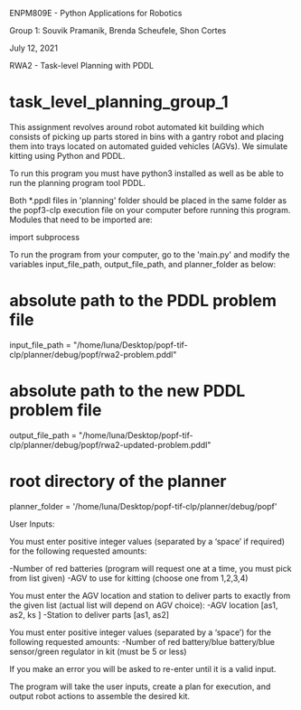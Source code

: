 ENPM809E - Python Applications for Robotics

Group 1: Souvik Pramanik, Brenda Scheufele, Shon Cortes

July 12, 2021

RWA2 - Task-level Planning with PDDL

# task_level_planning_group_1
This assignment revolves around robot automated kit building which consists of picking up parts stored in bins with a gantry robot and placing them into trays located on automated guided vehicles (AGVs). We simulate kitting using Python and PDDL.
  
To run this program you must have python3 installed as well as be able to run the planning program tool PDDL.  

Both *.ppdl files in 'planning' folder should be placed in the same folder as the popf3-clp execution file on your computer before running this program.  Modules that need to be imported are:

import subprocess

To run the program from your computer, go to the 'main.py' and modify the variables input_file_path, output_file_path, and planner_folder as below:


# absolute path to the PDDL problem file
input_file_path = "/home/luna/Desktop/popf-tif-clp/planner/debug/popf/rwa2-problem.pddl"

# absolute path to the new PDDL problem file
output_file_path = "/home/luna/Desktop/popf-tif-clp/planner/debug/popf/rwa2-updated-problem.pddl"

# root directory of the planner
planner_folder = '/home/luna/Desktop/popf-tif-clp/planner/debug/popf'


User Inputs: 

You must enter positive integer values (separated by a ‘space’ if required) for the following requested amounts: 

-Number of red batteries (program will request one at a time, you must pick from list given)
-AGV to use for kitting (choose one from 1,2,3,4)

You must enter the AGV location and station to deliver parts to exactly from the given list (actual list will depend on AGV choice):
-AGV location [as1, as2, ks ]
-Station to deliver parts [as1, as2]

You must enter positive integer values (separated by a ‘space’) for the following requested amounts: 
-Number of red battery/blue battery/blue sensor/green regulator in kit (must be 5 or less)


If you make an error you will be asked to re-enter until it is a valid input.

The program will take the user inputs, create a plan for execution, and output robot actions to assemble the desired kit.


